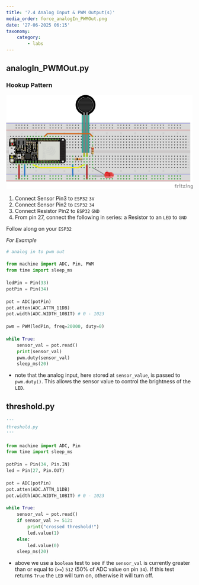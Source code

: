 ```yaml
---
title: '7.4 Analog Input & PWM Output(s)'
media_order: force_analogIn_PWMOut.png
date: '27-06-2025 06:15'
taxonomy:
    category:
        - labs
---
```


## analogIn_PWMOut.py

### Hookup Pattern

![force_analogIn_PWMOut](force_analogIn_PWMOut.png "force_analogIn_PWMOut")

1. Connect Sensor Pin3 to `ESP32` `3V`
2. Connect Sensor Pin2 to `ESP32` `34`
3. Connect Resistor Pin2 to `ESP32` `GND`
4. From pin 27, connect the following in series: a Resistor to an `LED` to `GND`

Follow along on your `ESP32`

*For Example*
```python
# analog in to pwm out

from machine import ADC, Pin, PWM
from time import sleep_ms

ledPin = Pin(33)
potPin = Pin(34)

pot = ADC(potPin)
pot.atten(ADC.ATTN_11DB)
pot.width(ADC.WIDTH_10BIT) # 0 - 1023

pwm = PWM(ledPin, freq=20000, duty=0)

while True:
    sensor_val = pot.read()
    print(sensor_val)
    pwm.duty(sensor_val)
    sleep_ms(20)


```

* note that the analog input, here stored at `sensor_value`, is passed to `pwm.duty()`. This allows the sensor value to control the brightness of the `LED`.

## threshold.py

```python
'''
threshold.py
'''

from machine import ADC, Pin
from time import sleep_ms

potPin = Pin(34, Pin.IN)
led = Pin(27, Pin.OUT)

pot = ADC(potPin)
pot.atten(ADC.ATTN_11DB)
pot.width(ADC.WIDTH_10BIT) # 0 - 1023

while True:
    sensor_val = pot.read()
    if sensor_val >= 512:
        print("crossed threshold!")
        led.value(1)
    else:
        led.value(0)
    sleep_ms(20)

```

* above we use a `boolean` test to see if the `sensor_val` is currently  greater than or equal to (`>=`) `512` (50% of ADC value on pin `34`). If this test returns `True` the `LED` will turn on, otherwise it will turn off.

